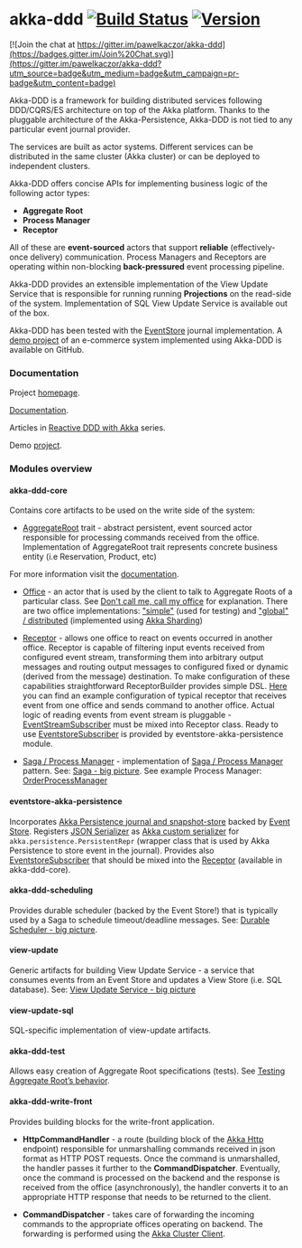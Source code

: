 akka-ddd [![Build Status](https://travis-ci.org/pawelkaczor/akka-ddd.svg?branch=master)](https://travis-ci.org/pawelkaczor/akka-ddd) [![Version](https://img.shields.io/maven-central/v/pl.newicom.dddd/akka-ddd-core_2.12.svg?label=version)](http://search.maven.org/#search%7Cga%7C1%7Cg%3Apl.newicom.dddd)
========

[![Join the chat at https://gitter.im/pawelkaczor/akka-ddd](https://badges.gitter.im/Join%20Chat.svg)](https://gitter.im/pawelkaczor/akka-ddd?utm_source=badge&utm_medium=badge&utm_campaign=pr-badge&utm_content=badge)

Akka-DDD is a framework for building distributed services following DDD/CQRS/ES architecture on top of the Akka platform. Thanks to the pluggable architecture of the Akka-Persistence, Akka-DDD is not tied to any particular event journal provider.

The services are built as actor systems. Different services can be distributed in the same cluster (Akka cluster) or can be deployed to independent clusters.

Akka-DDD offers concise APIs for implementing business logic of the following actor types:

- **Aggregate Root**
- **Process Manager**
- **Receptor**

All of these are **event-sourced** actors that support **reliable** (effectively-once delivery) communication. Process Managers and Receptors are operating within non-blocking **back-pressured** event processing pipeline.

Akka-DDD provides an extensible implementation of the View Update Service that is responsible for running running **Projections** on the read-side of the system. Implementation of SQL View Update Service is available out of the box.

Akka-DDD has been tested with the [EventStore](https://eventstore.org/) journal implementation. A [demo project](https://github.com/pawelkaczor/ddd-leaven-akka-v2) of an e-commerce system implemented using Akka-DDD is available on GitHub.

### Documentation

Project [homepage](http://newicom.pl/akka-ddd/).

[Documentation](http://newicom.pl/akka-ddd/docs/getting-started.html).

Articles in [Reactive DDD with Akka](http://pkaczor.blogspot.com/search/label/Reactive-DDD) series.

Demo [project](https://github.com/pawelkaczor/ddd-leaven-akka-v2).

### Modules overview

#### akka-ddd-core

Contains core artifacts to be used on the write side of the system:

- [AggregateRoot](akka-ddd-core/src/main/scala/pl/newicom/dddd/aggregate/AggregateRoot.scala) trait - 
abstract persistent, event sourced actor responsible for processing commands received from the office. 
Implementation of AggregateRoot trait represents concrete business entity (i.e Reservation, Product, etc) 

For more information visit the [documentation](http://newicom.pl/akka-ddd/docs/aggregate-root.html).
   
- [Office](akka-ddd-core/src/main/scala/pl/newicom/dddd/office/OfficeFactory.scala) - 
an actor that is used by the client to talk to Aggregate Roots of a particular class. 
See [Don't call me, call my office](http://pkaczor.blogspot.com/2014/04/reactive-ddd-with-akka-lesson-2.html#office) for explanation. 
There are two office implementations: ["simple"](akka-ddd-test/src/main/scala/pl/newicom/dddd/office/SimpleOffice.scala) 
(used for testing) and ["global" / distributed](akka-ddd-core/src/main/scala/pl/newicom/dddd/cluster/ShardingSupport.scala) 
(implemented using [Akka Sharding](http://doc.akka.io/docs/akka/current/scala/cluster-sharding.html))

- [Receptor](akka-ddd-core/src/main/scala/pl/newicom/dddd/process/Receptor.scala) - 
allows one office to react on events occurred in another office. Receptor is capable of filtering input events received from configured event stream, transforming them into arbitrary output messages and routing output messages to configured fixed or dynamic (derived from the message) destination. To make configuration of these capabilities straightforward ReceptorBuilder provides simple DSL. [Here](https://github.com/pawelkaczor/ddd-leaven-akka-v2/blob/20160731/shipping/write-back/src/main/scala/ecommerce/shipping/PaymentReceptor.scala) you can find an example configuration of typical receptor that receives event from one office and sends command to another office. Actual logic of reading events from event stream is pluggable - [EventStreamSubscriber](akka-ddd-messaging/src/main/scala/pl/newicom/dddd/messaging/event/EventStreamSubscriber.scala) must be mixed into Receptor class. Ready to use [EventstoreSubscriber](eventstore-akka-persistence/src/main/scala/pl/newicom/eventstore/EventstoreSubscriber.scala) is provided by eventstore-akka-persistence module. 

- [Saga / Process Manager](akka-ddd-core/src/main/scala/pl/newicom/dddd/process/Saga.scala) - implementation of [Saga / Process Manager](https://msdn.microsoft.com/en-us/library/jj591569.aspx) pattern. See: [Saga - big picture](https://github.com/pawelkaczor/akka-ddd/wiki/Saga). See example Process Manager: [OrderProcessManager](https://github.com/pawelkaczor/ddd-leaven-akka-v2/blob/master/headquarters/write-back/src/main/scala/ecommerce/headquarters/processes/OrderProcessManager.scala)

#### eventstore-akka-persistence

Incorporates [Akka Persistence journal and snapshot-store](https://github.com/EventStore/EventStore.Akka.Persistence) backed by [Event Store](http://eventstore.org). Registers [JSON Serializer](eventstore-akka-persistence/src/main/scala/pl/newicom/eventstore/plugin/EventStoreSerializer.scala) as [Akka custom serializer](http://doc.akka.io/docs/akka/snapshot/scala/persistence.html#Custom_serialization) for ```akka.persistence.PersistentRepr``` (wrapper class that is used by Akka Persistence to store event in the journal). Provides also [EventstoreSubscriber](eventstore-akka-persistence/src/main/scala/pl/newicom/eventstore/EventstoreSubscriber.scala) that should be mixed into the [Receptor](https://github.com/pawelkaczor/akka-ddd/blob/master/akka-ddd-core/src/main/scala/pl/newicom/dddd/process/Receptor.scala) (available in akka-ddd-core).     

#### akka-ddd-scheduling

Provides durable scheduler (backed by the Event Store!) that is typically used by a Saga to schedule timeout/deadline messages. See: [Durable Scheduler - big picture](https://github.com/pawelkaczor/akka-ddd/wiki/Durable-Scheduler).

#### view-update

Generic artifacts for building View Update Service - a service that consumes events from an Event Store and updates a View Store (i.e. SQL database). See: [View Update Service - big picture](https://github.com/pawelkaczor/akka-ddd/wiki/View-Update-Service)

#### view-update-sql

SQL-specific implementation of view-update artifacts.

#### akka-ddd-test

Allows easy creation of Aggregate Root specifications (tests). See [Testing Aggregate Root’s behavior](http://newicom.pl/akka-ddd/docs/aggregate-root/testing).

#### akka-ddd-write-front

Provides building blocks for the write-front application. 
 
 - **HttpCommandHandler** - a route (building block of the [Akka Http](http://doc.akka.io/docs/akka-http/current/scala.html) endpoint) responsible for unmarshalling commands received in json format as HTTP POST requests. Once the command is unmarshalled, the handler passes it further to the **CommandDispatcher**. Eventually, once the command is processed on the backend and the response is received from the office (asynchronously), the handler converts it to an appropriate HTTP response that needs to be returned to the client.

 - **CommandDispatcher** - takes care of forwarding the incoming commands to the appropriate offices operating on backend. The forwarding is performed using the [Akka Cluster Client](http://doc.akka.io/docs/akka/current/scala/cluster-client.html).
